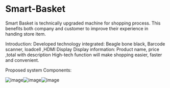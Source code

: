 # Smart-Basket
Smart Basket is technically upgraded machine for shopping process. This benefits both company and customer to improve their experience in handing store item. 


Introduction: 
Developed technology integrated: Beagle bone black, Barcode scanner, loadcell ,HDMI Display
Display information: Product name, price ,total with description
High-tech function will make shopping easier, faster and convenient.

Proposed system Components:


![image](https://user-images.githubusercontent.com/26314764/142704358-789519a6-f5e6-4388-93fa-dd470f7aed08.png)![image](https://user-images.githubusercontent.com/26314764/142710769-6a59ffbe-b80a-45bd-8ac0-441c26a53213.png)![image](https://user-images.githubusercontent.com/26314764/142710778-55cf5645-5ad6-468e-aaeb-3f789995d06a.png)


























